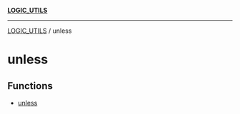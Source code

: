 [**LOGIC_UTILS**](../README.md)

***

[LOGIC_UTILS](../README.md) / unless

# unless

## Functions

- [unless](functions/unless.md)
